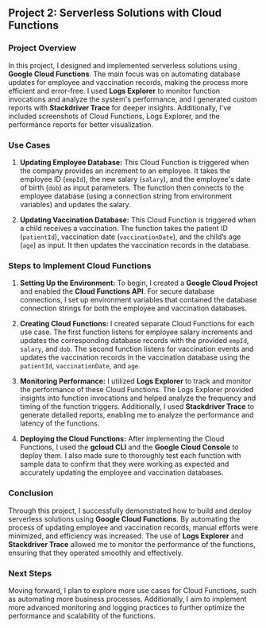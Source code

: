 ## Project 2: Serverless Solutions with Cloud Functions

### Project Overview

In this project, I designed and implemented serverless solutions using **Google Cloud Functions**. The main focus was on automating database updates for employee and vaccination records, making the process more efficient and error-free. I used **Logs Explorer** to monitor function invocations and analyze the system's performance, and I generated custom reports with **Stackdriver Trace** for deeper insights. Additionally, I've included screenshots of Cloud Functions, Logs Explorer, and the performance reports for better visualization.

### Use Cases

1. **Updating Employee Database:**
   This Cloud Function is triggered when the company provides an increment to an employee. It takes the employee ID (`empId`), the new salary (`salary`), and the employee's date of birth (`dob`) as input parameters. The function then connects to the employee database (using a connection string from environment variables) and updates the salary.

2. **Updating Vaccination Database:**
   This Cloud Function is triggered when a child receives a vaccination. The function takes the patient ID (`patientId`), vaccination date (`vaccinationDate`), and the child’s age (`age`) as input. It then updates the vaccination records in the database.

### Steps to Implement Cloud Functions

1. **Setting Up the Environment:**
   To begin, I created a **Google Cloud Project** and enabled the **Cloud Functions API**. For secure database connections, I set up environment variables that contained the database connection strings for both the employee and vaccination databases.

2. **Creating Cloud Functions:**
   I created separate Cloud Functions for each use case. The first function listens for employee salary increments and updates the corresponding database records with the provided `empId`, `salary`, and `dob`. The second function listens for vaccination events and updates the vaccination records in the vaccination database using the `patientId`, `vaccinationDate`, and `age`.

3. **Monitoring Performance:**
   I utilized **Logs Explorer** to track and monitor the performance of these Cloud Functions. The Logs Explorer provided insights into function invocations and helped analyze the frequency and timing of the function triggers. Additionally, I used **Stackdriver Trace** to generate detailed reports, enabling me to analyze the performance and latency of the functions.

4. **Deploying the Cloud Functions:**
   After implementing the Cloud Functions, I used the **gcloud CLI** and the **Google Cloud Console** to deploy them. I also made sure to thoroughly test each function with sample data to confirm that they were working as expected and accurately updating the employee and vaccination databases.

### Conclusion

Through this project, I successfully demonstrated how to build and deploy serverless solutions using **Google Cloud Functions**. By automating the process of updating employee and vaccination records, manual efforts were minimized, and efficiency was increased. The use of **Logs Explorer** and **Stackdriver Trace** allowed me to monitor the performance of the functions, ensuring that they operated smoothly and effectively.

### Next Steps

Moving forward, I plan to explore more use cases for Cloud Functions, such as automating more business processes. Additionally, I aim to implement more advanced monitoring and logging practices to further optimize the performance and scalability of the functions.
